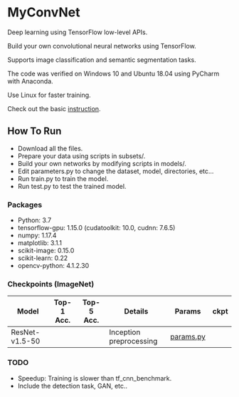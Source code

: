# MyConvNet
  Deep learning using TensorFlow low-level APIs.

  Build your own convolutional neural networks using TensorFlow.
  
  Supports image classification and semantic segmentation tasks.
  
  The code was verified on Windows 10 and Ubuntu 18.04 using PyCharm with Anaconda.
  
  Use Linux for faster training.
  
  Check out the basic [instruction](https://www.dropbox.com/s/64wtb6kvn9ms5o3/MyConvNet.pptx?dl=0).

## How To Run
- Download all the files.
- Prepare your data using scripts in subsets/.
- Build your own networks by modifying scripts in models/.
- Edit parameters.py to change the dataset, model, directories, etc...
- Run train.py to train the model.
- Run test.py to test the trained model.

### Packages
- Python: 3.7
- tensorflow-gpu: 1.15.0 (cudatoolkit: 10.0, cudnn: 7.6.5)
- numpy: 1.17.4
- matplotlib: 3.1.1
- scikit-image: 0.15.0
- scikit-learn: 0.22
- opencv-python: 4.1.2.30

### Checkpoints (ImageNet)
| Model | Top-1 Acc. | Top-5 Acc. | Details | Params | ckpt |
|---|---|---|---|---|---|
| ResNet-v1.5-50 |  |  | Inception preprocessing | [params.py](https://www.dropbox.com/s/lhmnshgfs9jvrfd/imagenet_res50.py?dl=0) |  |

### TODO
- Speedup: Training is slower than tf_cnn_benchmark.
- Include the detection task, GAN, etc..
